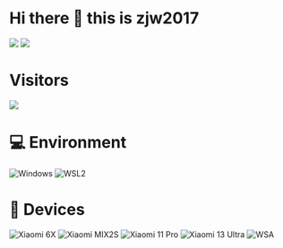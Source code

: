 # Hi there 👋 this is zjw2017
![](https://github-readme-stats.vercel.app/api?username=zjw2017&show_icons=true&include_all_commits=true&theme=radical)
![](https://github-readme-stats.vercel.app/api/top-langs/?username=zjw2017&layout=compact&langs_count=10&theme=radical)

# Visitors
![](https://count.getloli.com/get/@zjw2017?theme=gelbooru)

# 💻 Environment
![Windows](https://img.shields.io/badge/Windows%2011%20Pro%2023H2-00BBFF?style=flat-square&logo=Windows&logoColor=ffffff)
![WSL2](https://img.shields.io/badge/WSL2%20Ubuntu%2023%2e10-dd4814?style=flat-square&logo=ubuntu&logoColor=ffffff)

# 📱 Devices
![Xiaomi 6X](https://img.shields.io/badge/Xiaomi%206X-ED9121?style=flat-square&logo=xiaomi&logoColor=ffffff)
![Xiaomi MIX2S](https://img.shields.io/badge/Xiaomi%20MIX2S-ED9121?style=flat-square&logo=xiaomi&logoColor=ffffff)
![Xiaomi 11 Pro](https://img.shields.io/badge/Xiaomi%2011%20Pro-ED9121?style=flat-square&logo=xiaomi&logoColor=ffffff)
![Xiaomi 13 Ultra](https://img.shields.io/badge/Xiaomi%2013%20Ultra-ED9121?style=flat-square&logo=xiaomi&logoColor=ffffff)
![WSA](https://img.shields.io/badge/Windows%20Subsystem%20For%20Android%2013-3ddc84?style=flat-square&logo=Android&logoColor=ffffff)
